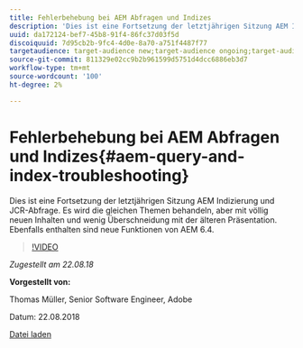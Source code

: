 ```yaml
---
title: Fehlerbehebung bei AEM Abfragen und Indizes
description: 'Dies ist eine Fortsetzung der letztjährigen Sitzung AEM Indizierung und JCR-Abfrage (Link unten). Es wird die gleichen Themen behandeln, aber mit völlig neuen Inhalten und wenig Überschneidung mit der älteren Präsentation. Ebenfalls enthalten sind neue Funktionen von AEM 6.4. '
uuid: da172124-bef7-45b8-91f4-86fc37d03f5d
discoiquuid: 7d95cb2b-9fc4-4d0e-8a70-a751f4487f77
targetaudience: target-audience new;target-audience ongoing;target-audience upgrader
source-git-commit: 811329e02cc9b2b961599d5751d4dcc6886eb3d7
workflow-type: tm+mt
source-wordcount: '100'
ht-degree: 2%

---
```



# Fehlerbehebung bei AEM Abfragen und Indizes{#aem-query-and-index-troubleshooting}

Dies ist eine Fortsetzung der letztjährigen Sitzung AEM Indizierung und JCR-Abfrage. Es wird die gleichen Themen behandeln, aber mit völlig neuen Inhalten und wenig Überschneidung mit der älteren Präsentation. Ebenfalls enthalten sind neue Funktionen von AEM 6.4.

>[!VIDEO](https://video.tv.adobe.com/v/23429/?quality=0)

*Zugestellt am 22.08.18*

**Vorgestellt von:**

Thomas Müller, Senior Software Engineer, Adobe

Datum: 22.08.2018

[Datei laden](assets/aem-gems-aem-queryandindextroubleshooting-08222018.pdf)
<!--
[Get back to the Overview](https://helpx.adobe.com/experience-manager/kt/eseminars/gems/aem-index.html)
-->

